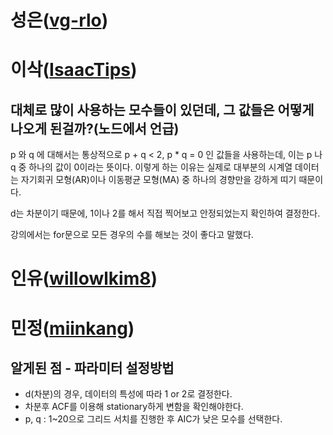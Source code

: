 # 성은([vg-rlo](https://github.com/vg-rlo))
# 이삭([IsaacTips](https://github.com/IsaacTips))

## 대체로 많이 사용하는 모수들이 있던데, 그 값들은 어떻게 나오게 된걸까?(노드에서 언급)

p 와 q 에 대해서는 통상적으로 p + q < 2, p * q = 0 인 값들을 사용하는데, 이는 p 나 q 중 하나의 값이 0이라는 뜻이다. 이렇게 하는 이유는 실제로 대부분의 시계열 데이터는 자기회귀 모형(AR)이나 이동평균 모형(MA) 중 하나의 경향만을 강하게 띠기 때문이다. 

d는 차분이기 때문에, 1이나 2를 해서 직접 찍어보고 안정되었는지 확인하여 결정한다.

강의에서는 for문으로 모든 경우의 수를 해보는 것이 좋다고 말했다.


# 인유([willowlkim8](https://github.com/willowkim8))
# 민정([miinkang](https://github.com/miinkang))
## 알게된 점 - 파라미터 설정방법
- d(차분)의 경우, 데이터의 특성에 따라 1 or 2로 결정한다.   
- 차분후 ACF를 이용해 stationary하게 변함을 확인해야한다.    
- p, q : 1~20으로 그리드 서치를 진행한 후 AIC가 낮은 모수를 선택한다. 

